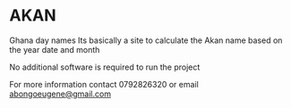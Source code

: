# AKAN
Ghana day names
Its basically a site to calculate the Akan name based on the year date and month

No additional software is required to run the project

For more information contact 0792826320 or email abongoeugene@gmail.com
